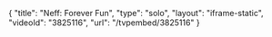 {
    "title": "Neff: Forever Fun",
    "type": "solo",
    "layout": "iframe-static",
    "videoId": "3825116",
    "url": "\/tvpembed\/3825116"
}